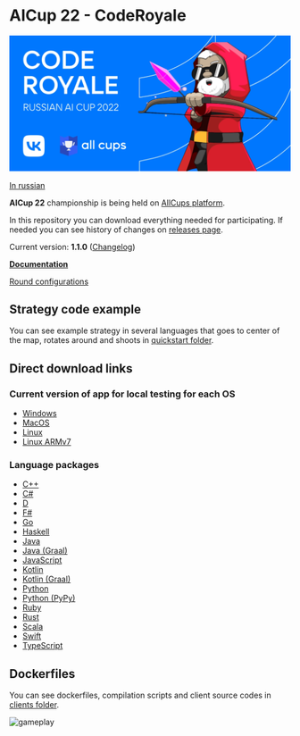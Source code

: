 # AICup 22 - CodeRoyale

![image](docs-ru/logo.png)

[In russian](README.md)

**AICup 22** championship is being held on [AllCups platform](https://cups.online/en/contests/coderoyale).

In this repository you can download everything needed for participating.
If needed you can see history of changes on [releases page](https://github.com/All-Cups/aicup22/releases).

Current version: **1.1.0** ([Changelog](CHANGELOG.md))

[**Documentation**](docs-en/doc.md)

[Round configurations](presets)

## Strategy code example

You can see example strategy in several languages that goes to center of the map, rotates around and shoots in [quickstart folder](quickstart).

## Direct download links

### Current version of app for local testing for each OS

- [Windows](https://github.com/All-Cups/aicup22/releases/download/v1.1.0/app-windows.zip)
- [MacOS](https://github.com/All-Cups/aicup22/releases/download/v1.1.0/app-macos.tar.gz)
- [Linux](https://github.com/All-Cups/aicup22/releases/download/v1.1.0/app-linux.tar.gz)
- [Linux ARMv7](https://github.com/All-Cups/aicup22/releases/download/v1.1.0/app-linux-armv7.tar.gz)

### Language packages

- [С++](https://github.com/All-Cups/aicup22/releases/download/v1.1.0/client-cpp.zip)
- [C#](https://github.com/All-Cups/aicup22/releases/download/v1.1.0/client-csharp.zip)
- [D](https://github.com/All-Cups/aicup22/releases/download/v1.1.0/client-dlang.zip)
- [F#](https://github.com/All-Cups/aicup22/releases/download/v1.1.0/client-fsharp.zip)
- [Go](https://github.com/All-Cups/aicup22/releases/download/v1.1.0/client-go.zip)
- [Haskell](https://github.com/All-Cups/aicup22/releases/download/v1.1.0/client-haskell.zip)
- [Java](https://github.com/All-Cups/aicup22/releases/download/v1.1.0/client-java.zip)
- [Java (Graal)](https://github.com/All-Cups/aicup22/releases/download/v1.1.0/client-java_graal.zip)
- [JavaScript](https://github.com/All-Cups/aicup22/releases/download/v1.1.0/client-javascript.zip)
- [Kotlin](https://github.com/All-Cups/aicup22/releases/download/v1.1.0/client-kotlin.zip)
- [Kotlin (Graal)](https://github.com/All-Cups/aicup22/releases/download/v1.1.0/client-kotlin.zip)
- [Python](https://github.com/All-Cups/aicup22/releases/download/v1.1.0/client-python.zip)
- [Python (PyPy)](https://github.com/All-Cups/aicup22/releases/download/v1.1.0/client-python_pypy.zip)
- [Ruby](https://github.com/All-Cups/aicup22/releases/download/v1.1.0/client-ruby.zip)
- [Rust](https://github.com/All-Cups/aicup22/releases/download/v1.1.0/client-rust.zip)
- [Scala](https://github.com/All-Cups/aicup22/releases/download/v1.1.0/client-scala.zip)
- [Swift](https://github.com/All-Cups/aicup22/releases/download/v1.1.0/client-swift.zip)
- [TypeScript](https://github.com/All-Cups/aicup22/releases/download/v1.1.0/client-typescript.zip)

## Dockerfiles

You can see dockerfiles, compilation scripts and client source codes in [clients folder](clients).

![gameplay](gameplay.gif)
